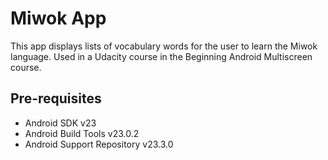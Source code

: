 Miwok App
===================================

This app displays lists of vocabulary words for the user to learn the Miwok language.
Used in a Udacity course in the Beginning Android Multiscreen course.

Pre-requisites
--------------

- Android SDK v23
- Android Build Tools v23.0.2
- Android Support Repository v23.3.0
